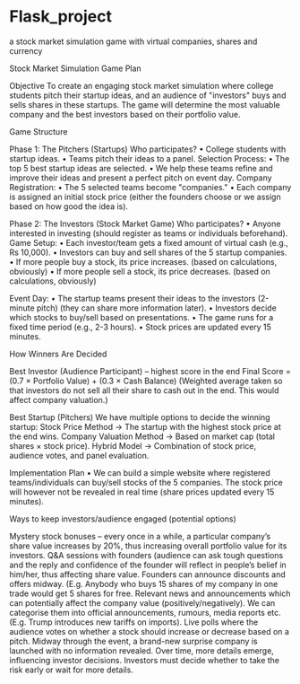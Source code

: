 # Flask_project
a stock market simulation game with virtual companies, shares and currency 


Stock Market Simulation Game Plan

Objective
To create an engaging stock market simulation where college students pitch their startup ideas, and an audience of "investors" buys and sells shares in these startups. The game will determine the most valuable company and the best investors based on their portfolio value.

 
Game Structure

Phase 1: The Pitchers (Startups)
 Who participates?
• College students with startup ideas.
• Teams pitch their ideas to a panel.
 Selection Process:
• The top 5 best startup ideas are selected.
• We help these teams refine and improve their ideas and present a perfect pitch on event day.
 Company Registration:
• The 5 selected teams become "companies."
• Each company is assigned an initial stock price (either the founders choose or we assign based on how good the idea is).
 
Phase 2: The Investors (Stock Market Game)
 Who participates?
• Anyone interested in investing (should register as teams or individuals beforehand).
 Game Setup:
• Each investor/team gets a fixed amount of virtual cash (e.g., Rs 10,000).
• Investors can buy and sell shares of the 5 startup companies.
• If more people buy a stock, its price increases. (based on calculations, obviously)
• If more people sell a stock, its price decreases. (based on calculations, obviously)
 
Event Day:
• The startup teams present their ideas to the investors (2-minute pitch) (they can share more
information later).
• Investors decide which stocks to buy/sell based on presentations.
• The game runs for a fixed time period (e.g., 2-3 hours).
• Stock prices are updated every 15 minutes.


How Winners Are Decided
 
 Best Investor (Audience Participant) – highest score in the end
 Final Score = (0.7 × Portfolio Value) + (0.3 × Cash Balance)
 (Weighted average taken so that investors do not sell all their share to cash out in the end. This would affect company valuation.)
 
 Best Startup (Pitchers)
 We have multiple options to decide the winning startup:
 Stock Price Method → The startup with the highest stock price at the end wins.
 Company Valuation Method → Based on market cap (total shares × stock price).
 Hybrid Model → Combination of stock price, audience votes, and panel evaluation.

 
Implementation Plan
• We can build a simple website where registered teams/individuals can buy/sell stocks of the 5 companies. The stock price will however not be revealed in real time (share prices updated every 15 minutes).


Ways to keep investors/audience engaged (potential options)

Mystery stock bonuses – every once in a while, a particular company’s share value increases by 20%, thus increasing overall portfolio value for its investors.
Q&A sessions with founders (audience can ask tough questions and the reply and confidence of the founder will reflect in people’s belief in him/her, thus affecting share value.
Founders can announce discounts and offers midway. (E.g. Anybody who buys 15 shares of my company in one trade would get 5 shares for free.
Relevant news and announcements which can potentially affect the company value (positively/negatively). We can categorise them into official announcements, rumours, media reports etc. (E.g. Trump introduces new tariffs on imports).
Live polls where the audience votes on whether a stock should increase or decrease based on a
pitch.
Midway through the event, a brand-new surprise company is launched with no information revealed. Over time, more details emerge, influencing investor decisions. Investors must decide whether to take the risk early or wait for more details.

